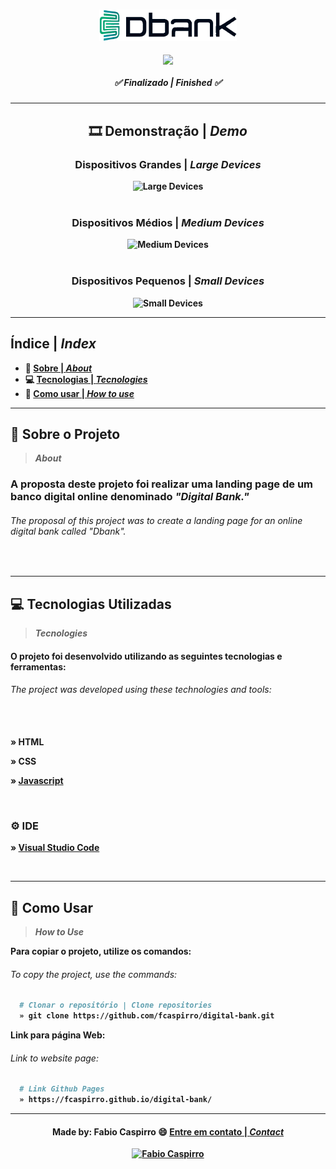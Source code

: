 <h3 align="center">
	<img height="50px" alt="Logo Digital Bank" title="logo" src="/assets/github/dark-logo.png"/>
</h3>

<p align="center">
 <img align="center" src="https://api.visitorbadge.io/api/visitors?path=https%3A%2F%2Fgithub.com%2Ffcaspirro%2Fdigital-bank&labelColor=%23697689&countColor=%23d9e3f0"/>
 </p>

<h5 align="center"> 
  <b>✅ Finalizado | <i>Finished ✅</i></b>
</h5> 

---
  
<h2 align="center"> 
  <b>🎞 Demonstração | <i>Demo</i>
</h2> 


<h3 align="center"> 
  <b>Dispositivos Grandes | <i>Large Devices</i>
</h3> 

 <div align="center">
   <img width="600px"  alt="Large Devices" title="demo-large-devices" src="/assets/github/large-digital-bank.gif"/> 
 </div><br>
 
<h3 align="center"> 
  <b>Dispositivos Médios | <i>Medium Devices</i>
</h3>

<div align="center">
   <img width="450px" alt="Medium Devices" title="demo-medium-devices" src="/assets/github/medium-digital-bank.gif"/>
</div><br>

<h3 align="center"> 
  <b>Dispositivos Pequenos | <i>Small Devices</i>
</h3>

<div align="center">

   <img width="300px"  alt="Small Devices" title="demo-small-devices" src="/assets/github/small-digital-bank.gif"/> 
</div>
  
---
 
<h2 align="left"> 
  <b>Índice</b> | <i>Index</i>
</h2> 
  
- :book: [Sobre | <i>About</i>](#book-sobre-o-projeto)
- :computer: [Tecnologias | <i>Tecnologies</i>](#computer-tecnologias-utilizadas)
- :mag_right: [Como usar | <i>How to use</i>](#mag_right-como-usar)
  
---

## :book: Sobre o Projeto
><i>About</i> 

<h3>
A proposta deste projeto foi realizar uma landing page de um banco digital online denominado <i>"Digital Bank."</i>
</h3>

<em>
  <h6>
The proposal of this project was to create a landing page for an online digital bank called "Dbank".
  </h6>
</em><br>

---

## :computer: Tecnologias Utilizadas
><i>Tecnologies</i> 
  
<h4>
O projeto foi desenvolvido utilizando as seguintes tecnologias e ferramentas:
</h4>

<em>
  <h6>
    The project was developed using these technologies and tools: <br><br><br>
  </h6>
</em>

<p>
» HTML
</p>
<p>
» CSS
</p>
</p>
  
 » [Javascript](https://javascript.com)
  
</p><br>


### ⚙ IDE
  
<p>
  
 » [Visual Studio Code](https://code.visualstudio.com/)
  
<p><br>
 
---

## :mag_right: Como Usar
><i>How to Use</i> 
  
Para copiar o projeto, utilize os comandos:
 <em>
  <h6>
  To copy the project, use the commands:
  </h6>
</em>

```bash
  # Clonar o repositório | Clone repositories
  » git clone https://github.com/fcaspirro/digital-bank.git
```

Link para página Web:
 <em>
  <h6>
  Link to website page:
  </h6>
</em>
  
```bash  
  # Link Github Pages
  » https://fcaspirro.github.io/digital-bank/
```
---
 
<h4 align="center">
Made by: Fabio Caspirro 😄 <a href="mailto:fabio_caspirro@hotmail.com">Entre em contato | <i>Contact</i></a>
</h4>
<p align="center">
  <a href="https://www.linkedin.com/in/fabio-caspirro-2069b072/">
    <img alt="Fabio Caspirro" src="https://img.shields.io/badge/LinkedIn-Fabio_Caspirro-0e76a8?style=flat&logoColor=white&logo=linkedin">
  </a>
